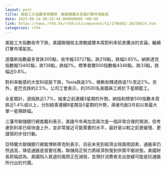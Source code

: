 ```yaml
---
layout: post
title: 美股三大指數本周轉跌　鮑威爾鷹派言論打擊市場氣氛
date: 2023-06-24 06:24:44.000000000 +08:00
link: https://news.rthk.hk/rthk/ch/component/k2/1706062-20230624.htm
categories: rthk
---
```


美股三大指數收市下跌，美國聯儲局主席鮑威爾本周對利率前景鷹派的言論，繼續打擊市場氣氛。

道瓊斯指數最多曾跌300點，收市報33727點，跌219點，跌幅0.65%。納斯達克指數報13492點，跌138點，跌幅1%。標準普爾500指數報4348點，跌33點，跌幅近0.8%。

對利率敏感的大型科技股下跌，Tesla跌逾3%，微軟和輝達跌逾1%至近2%。另外，星巴克跌約2.5%，公司工會表示，約3500名美國員工將於下星期罷工。

全星期計，道指跌近1.7%，結束之前連續3星期的升勢。納指和標普500指數本周跌近1.4%或以上，分別結束連續8星期及5星期的升勢，兩者均創3月初以來最大單一星期跌幅。

三藩市聯儲銀行總裁戴利表示，美國今年再加息兩次是一個非常合理的預測，但考慮到利率已經快速上升，並非常接近可能需要的水平，最好是以較之前更緩慢、更謹慎的步伐行動。

亞特蘭大聯儲銀行總裁博斯蒂克則表示，目前未見到經濟出現風險因素，通脹率仍然過高，降低通脹是首要任務，聯儲局正努力將經濟恢復到供需平衡狀態。美國財長耶倫認為，美國陷入衰退的風險正在減弱，並預計消費者支出放緩可能是抗通脹所付出的代價。

